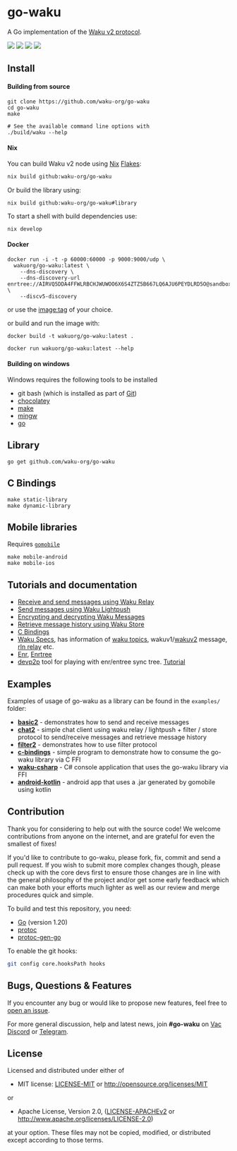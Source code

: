 # go-waku
A Go implementation of the [Waku v2 protocol](https://rfc.vac.dev/spec/10).


<p align="left">
  <a href="https://goreportcard.com/report/github.com/waku-org/go-waku"><img src="https://goreportcard.com/badge/github.com/waku-org/go-waku" /></a>
  <a href="https://godoc.org/github.com/waku-org/go-waku"><img src="http://img.shields.io/badge/godoc-reference-5272B4.svg?style=flat-square" /></a>
  <a href=""><img src="https://img.shields.io/badge/golang-%3E%3D1.20.0-orange.svg?style=flat-square" /></a>
  <a href="https://codeclimate.com/github/waku-org/go-waku/maintainability"><img src="https://api.codeclimate.com/v1/badges/426bdff6a339ff4d536b/maintainability" /></a>
  <br>
</p>

## Install

#### Building from source
```
git clone https://github.com/waku-org/go-waku
cd go-waku
make

# See the available command line options with
./build/waku --help
```
#### Nix
You can build Waku v2 node using [Nix](https://nixos.org/) [Flakes](https://wiki.nixos.org/wiki/Flakes):
```sh
nix build github:waku-org/go-waku
```
Or build the library using:
```
nix build github:waku-org/go-waku#library
```
To start a shell with build dependencies use:
```
nix develop
```

#### Docker
```
docker run -i -t -p 60000:60000 -p 9000:9000/udp \
  wakuorg/go-waku:latest \ 
    --dns-discovery \
    --dns-discovery-url enrtree://AIRVQ5DDA4FFWLRBCHJWUWOO6X6S4ZTZ5B667LQ6AJU6PEYDLRD5O@sandbox.waku.nodes.status.im \
    --discv5-discovery
```
or use the [image:tag](https://hub.docker.com/r/wakuorg/go-waku/tags) of your choice.

or build and run the image with:

```
docker build -t wakuorg/go-waku:latest .

docker run wakuorg/go-waku:latest --help
```

#### Building on windows

Windows requires the following tools to be installed
- git bash  (which is installed as part of [Git](https://git-scm.com/downloads))
- [chocolatey](https://chocolatey.org/install)
- [make](https://community.chocolatey.org/packages/make)
- [mingw](https://community.chocolatey.org/packages/mingw)
- [go](https://go.dev/doc/install)

## Library
```
go get github.com/waku-org/go-waku
```

## C Bindings
```
make static-library
make dynamic-library
```

## Mobile libraries
Requires [`gomobile`](https://pkg.go.dev/golang.org/x/mobile/cmd/gomobile)
```
make mobile-android
make mobile-ios
```

## Tutorials and documentation
- [Receive and send messages using Waku Relay](docs/api/relay.md)
- [Send messages using Waku Lightpush](docs/api/lightpush.md)
- [Encrypting and decrypting Waku Messages](docs/api/encoding.md)
- [Retrieve message history using Waku Store](docs/api/store.md)
- [C Bindings](library/c/README.md)
- [Waku Specs](https://rfc.vac.dev/spec), has information of [waku topics](https://rfc.vac.dev/spec/23/), wakuv1/[wakuv2](https://rfc.vac.dev/spec/14/) message, [rln relay](https://rfc.vac.dev/spec/58/) etc.
- [Enr](https://eips.ethereum.org/EIPS/eip-778), [Enrtree](https://eips.ethereum.org/EIPS/eip-1459)
- [devp2p](https://github.com/ethereum/go-ethereum/tree/master/cmd/devp2p) tool for playing with enr/entree sync tree. [Tutorial](https://geth.ethereum.org/docs/developers/geth-developer/dns-discovery-setup)

## Examples
Examples of usage of go-waku as a library can be found in the `examples/` folder:

- [**basic2**](examples/basic2) - demonstrates how to send and receive messages
- [**chat2**](examples/chat2) - simple chat client using waku relay / lightpush + filter / store protocol to send/receive messages and retrieve message history
- [**filter2**](examples/filter2) - demonstrates how to use filter protocol
- [**c-bindings**](examples/c-bindings) - simple program to demonstrate how to consume the go-waku library via C FFI
- [**waku-csharp**](examples/waku-csharp) - C# console application that uses the go-waku library via FFI
- [**android-kotlin**](examples/android-kotlin) - android app that uses a .jar generated by gomobile using kotlin


## Contribution
Thank you for considering to help out with the source code! We welcome contributions from anyone on the internet, and are grateful for even the smallest of fixes!

If you'd like to contribute to go-waku, please fork, fix, commit and send a pull request. If you wish to submit more complex changes though, please check up with the core devs first to ensure those changes are in line with the general philosophy of the project and/or get some early feedback which can make both your efforts much lighter as well as our review and merge procedures quick and simple.

To build and test this repository, you need:
  - [Go](https://golang.org/) (version 1.20)
  - [protoc](https://grpc.io/docs/protoc-installation/) 
  - [protoc-gen-go](https://protobuf.dev/getting-started/gotutorial/#compiling-protocol-buffers)

To enable the git hooks:

```bash
git config core.hooksPath hooks
```

## Bugs, Questions & Features

If you encounter any bug or would like to propose new features, feel free to [open an issue](https://github.com/waku-org/go-waku/issues/new/).

For more general discussion, help and latest news,  join **#go-waku** on [Vac Discord](https://discord.com/channels/864066763682218004/865466710924460034) or [Telegram](https://t.me/vacp2p).


## License
Licensed and distributed under either of

* MIT license: [LICENSE-MIT](LICENSE-MIT) or http://opensource.org/licenses/MIT

or

* Apache License, Version 2.0, ([LICENSE-APACHEv2](LICENSE-APACHEv2) or http://www.apache.org/licenses/LICENSE-2.0)

at your option. These files may not be copied, modified, or distributed except according to those terms.
